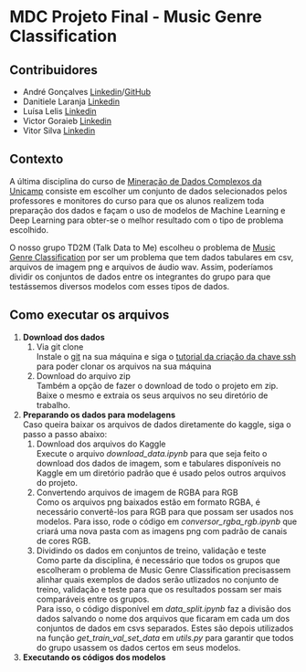 # MDC Projeto Final - Music Genre Classification

## Contribuidores

*   André Gonçalves [Linkedin](https://www.linkedin.com/in/andregon%C3%A7alves/)/[GitHub](https://github.com/AndreGoncalves013)
*   Danitiele Laranja [Linkedin](https://www.linkedin.com/in/danitiele-laranja-b1232839/)
*   Luísa Lelis [Linkedin](https://www.linkedin.com/in/lu%C3%ADsa-lelis/)
*   Victor Goraieb [Linkedin](https://www.linkedin.com/in/victor-goraieb/)
*   Vitor Silva [Linkedin](https://www.linkedin.com/in/vitoranastaciosilva/)

## Contexto

A última disciplina do curso de [Mineração de Dados Complexos da Unicamp](https://www.ic.unicamp.br/~mdc/) consiste em escolher um conjunto de dados selecionados pelos professores e monitores do curso para que os alunos realizem toda preparação dos dados e façam o uso de modelos de Machine Learning e Deep Learning para obter-se o melhor resultado com o tipo de problema escolhido.

O nosso grupo TD2M (Talk Data to Me) escolheu o problema de [Music Genre Classification](https://www.kaggle.com/andradaolteanu/gtzan-dataset-music-genre-classification) por ser um problema que tem dados tabulares em csv, arquivos de imagem png e arquivos de áudio wav. Assim, poderíamos dividir os conjuntos de dados entre os integrantes do grupo para que testássemos diversos modelos com esses tipos de dados.

## Como executar os arquivos

1. **Download dos dados**
    1. Via git clone <br>
  Instale o [git](https://git-scm.com/downloads) na sua máquina e siga o [tutorial da criação da chave ssh](https://docs.github.com/en/authentication/connecting-to-github-with-ssh/adding-a-new-ssh-key-to-your-github-account) para poder clonar os arquivos na sua máquina 
    2. Download do arquivo zip <br>
  Também a opção de fazer o download de todo o projeto em zip. Baixe o mesmo e extraia os seus arquivos no seu diretório de trabalho. 
2. **Preparando os dados para modelagens**<br>
  Caso queira baixar os arquivos de dados diretamente do kaggle, siga o passo a passo abaixo:
    1.  Download dos arquivos do Kaggle<br>
  Execute o arquivo _download_data.ipynb_ para que seja feito o download dos dados de imagem, som e tabulares disponíveis no Kaggle em um diretório padrão que é usado pelos outros arquivos do projeto.
    2.  Convertendo arquivos de imagem de RGBA para RGB<br>
  Como os arquivos png baixados estão em formato RGBA, é necessário convertê-los para RGB para que possam ser usados nos modelos. Para isso, rode o código em _conversor_rgba_rgb.ipynb_ que criará uma nova pasta com as imagens png com padrão de canais de cores RGB.
    3.  Dividindo os dados em conjuntos de treino, validação e teste<br>
  Como parte da disciplina, é necessário que todos os grupos que escolheram o problema de Music Genre Classification precisassem alinhar quais exemplos de dados serão utlizados no conjunto de treino, validação e teste para que os resultados possam ser mais comparáveis entre os grupos. <br>
  Para isso, o código disponível em _data_split.ipynb_ faz a divisão dos dados salvando o nome dos arquivos que ficaram em cada um dos conjuntos de dados em csvs separados. Estes são depois utilizados na função _get_train_val_set_data_ em _utils.py_ para garantir que todos do grupo usassem os dados certos em seus modelos.
3. **Executando os códigos dos modelos**<br>

